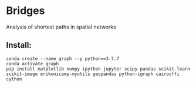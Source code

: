 # Bridges
Analysis of shortest paths in spatial networks


## Install:
```
conda create --name graph --y python==3.7.7
conda activate graph
pip install matplotlib numpy ipython jupyter scipy pandas scikit-learn scikit-image erikunicamp-myutils geopandas python-igraph cairocffi cython
```
